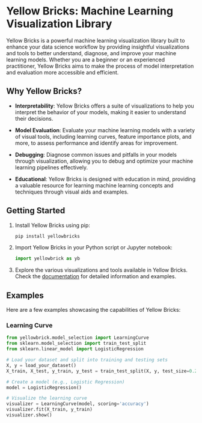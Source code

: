 # Yellow Bricks: Machine Learning Visualization Library

Yellow Bricks is a powerful machine learning visualization library built to enhance your data science workflow by providing insightful visualizations and tools to better understand, diagnose, and improve your machine learning models. Whether you are a beginner or an experienced practitioner, Yellow Bricks aims to make the process of model interpretation and evaluation more accessible and efficient.

## Why Yellow Bricks?

- **Interpretability**: Yellow Bricks offers a suite of visualizations to help you interpret the behavior of your models, making it easier to understand their decisions.

- **Model Evaluation**: Evaluate your machine learning models with a variety of visual tools, including learning curves, feature importance plots, and more, to assess performance and identify areas for improvement.

- **Debugging**: Diagnose common issues and pitfalls in your models through visualization, allowing you to debug and optimize your machine learning pipelines effectively.

- **Educational**: Yellow Bricks is designed with education in mind, providing a valuable resource for learning machine learning concepts and techniques through visual aids and examples.

## Getting Started

1. Install Yellow Bricks using pip:

    ```bash
    pip install yellowbricks
    ```

2. Import Yellow Bricks in your Python script or Jupyter notebook:

    ```python
    import yellowbrick as yb
    ```

3. Explore the various visualizations and tools available in Yellow Bricks. Check the [documentation](https://yellowbricks.readthedocs.io/) for detailed information and examples.

## Examples

Here are a few examples showcasing the capabilities of Yellow Bricks:

### Learning Curve

```python
from yellowbrick.model_selection import LearningCurve
from sklearn.model_selection import train_test_split
from sklearn.linear_model import LogisticRegression

# Load your dataset and split into training and testing sets
X, y = load_your_dataset()
X_train, X_test, y_train, y_test = train_test_split(X, y, test_size=0.2, random_state=42)

# Create a model (e.g., Logistic Regression)
model = LogisticRegression()

# Visualize the learning curve
visualizer = LearningCurve(model, scoring='accuracy')
visualizer.fit(X_train, y_train)
visualizer.show()


